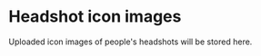 # Headshot icon images ##############################################
Uploaded icon images of people's headshots will be stored here.
